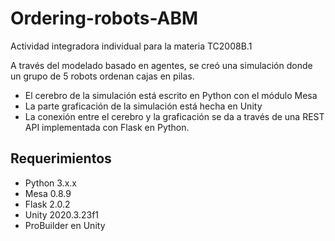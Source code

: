 # Ordering-robots-ABM
Actividad integradora individual para la materia TC2008B.1

A través del modelado basado en agentes, se creó una simulación donde un grupo de 5 robots ordenan cajas en pilas.

- El cerebro de la simulación está escrito en Python con el módulo Mesa
- La parte graficación de la simulación está hecha en Unity
- La conexión entre el cerebro y la graficación se da a través de una REST API implementada con Flask en Python.

## Requerimientos
- Python 3.x.x
- Mesa 0.8.9
- Flask 2.0.2
- Unity 2020.3.23f1
- ProBuilder en Unity
